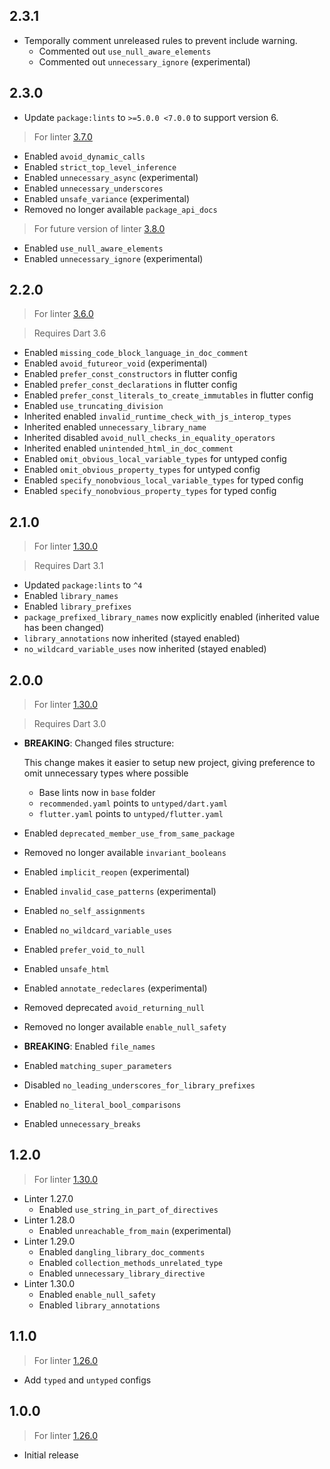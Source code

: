 ## 2.3.1

* Temporally comment unreleased rules to prevent include warning.
  * Commented out `use_null_aware_elements`
  * Commented out `unnecessary_ignore` (experimental)

## 2.3.0

* Update `package:lints` to `>=5.0.0 <7.0.0` to support version 6.

> For linter [3.7.0](https://github.com/dart-lang/sdk/blob/main/pkg/linter/CHANGELOG.md#370)

* Enabled `avoid_dynamic_calls`
* Enabled `strict_top_level_inference`
* Enabled `unnecessary_async` (experimental)
* Enabled `unnecessary_underscores`
* Enabled `unsafe_variance` (experimental)
* Removed no longer available `package_api_docs`

> For future version of linter [3.8.0](https://github.com/dart-lang/sdk/blob/main/pkg/linter/CHANGELOG.md#380)

* Enabled `use_null_aware_elements`
* Enabled `unnecessary_ignore` (experimental)

## 2.2.0

> For linter [3.6.0](https://github.com/dart-lang/sdk/blob/main/pkg/linter/CHANGELOG.md#360)

> Requires Dart 3.6

* Enabled `missing_code_block_language_in_doc_comment`
* Enabled `avoid_futureor_void` (experimental)
* Enabled `prefer_const_constructors` in flutter config
* Enabled `prefer_const_declarations` in flutter config
* Enabled `prefer_const_literals_to_create_immutables` in flutter config
* Enabled `use_truncating_division`
* Inherited enabled `invalid_runtime_check_with_js_interop_types`
* Inherited enabled `unnecessary_library_name`
* Inherited disabled `avoid_null_checks_in_equality_operators`
* Inherited enabled `unintended_html_in_doc_comment`
* Enabled `omit_obvious_local_variable_types` for untyped config
* Enabled `omit_obvious_property_types` for untyped config
* Enabled `specify_nonobvious_local_variable_types` for typed config
* Enabled `specify_nonobvious_property_types` for typed config

## 2.1.0

> For linter [1.30.0](https://pub.dev/packages/linter/changelog#1300)

> Requires Dart 3.1

* Updated `package:lints` to `^4`
* Enabled `library_names`
* Enabled `library_prefixes`
* `package_prefixed_library_names` now explicitly enabled (inherited value has
  been changed)
* `library_annotations` now inherited (stayed enabled) 
* `no_wildcard_variable_uses` now inherited (stayed enabled)

## 2.0.0

> For linter [1.30.0](https://pub.dev/packages/linter/changelog#1300)

> Requires Dart 3.0

* **BREAKING**: Changed files structure:

  This change makes it easier to setup new project, giving preference to omit
  unnecessary types where possible

  * Base lints now in `base` folder
  * `recommended.yaml` points to `untyped/dart.yaml`
  * `flutter.yaml` points to `untyped/flutter.yaml`

* Enabled `deprecated_member_use_from_same_package`
* Removed no longer available `invariant_booleans`
* Enabled `implicit_reopen` (experimental)
* Enabled `invalid_case_patterns` (experimental)
* Enabled `no_self_assignments`
* Enabled `no_wildcard_variable_uses`
* Enabled `prefer_void_to_null`
* Enabled `unsafe_html`
* Enabled `annotate_redeclares` (experimental)
* Removed deprecated `avoid_returning_null`
* Removed no longer available `enable_null_safety`
* **BREAKING**: Enabled `file_names`
* Enabled `matching_super_parameters`
* Disabled `no_leading_underscores_for_library_prefixes`
* Enabled `no_literal_bool_comparisons`
* Enabled `unnecessary_breaks`

## 1.2.0

> For linter [1.30.0](https://pub.dev/packages/linter/changelog#1300)

* Linter 1.27.0
  * Enabled `use_string_in_part_of_directives`
* Linter 1.28.0
  * Enabled `unreachable_from_main` (experimental)
* Linter 1.29.0
  * Enabled `dangling_library_doc_comments`
  * Enabled `collection_methods_unrelated_type`
  * Enabled `unnecessary_library_directive`
* Linter 1.30.0
  * Enabled `enable_null_safety`
  * Enabled `library_annotations`
## 1.1.0

> For linter [1.26.0](https://pub.dev/packages/linter/changelog#1260)

* Add `typed` and `untyped` configs

## 1.0.0

> For linter [1.26.0](https://pub.dev/packages/linter/changelog#1260)

* Initial release

